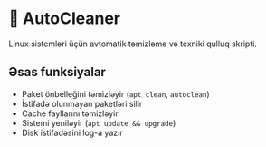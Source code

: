 # 🧼 AutoCleaner

Linux sistemləri üçün avtomatik təmizləmə və texniki qulluq skripti.

## Əsas funksiyalar

- Paket önbelleğini təmizləyir (`apt clean`, `autoclean`)
- İstifadə olunmayan paketləri silir
- Cache fayllarını təmizləyir
- Sistemi yeniləyir (`apt update && upgrade`)
- Disk istifadəsini log-a yazır
